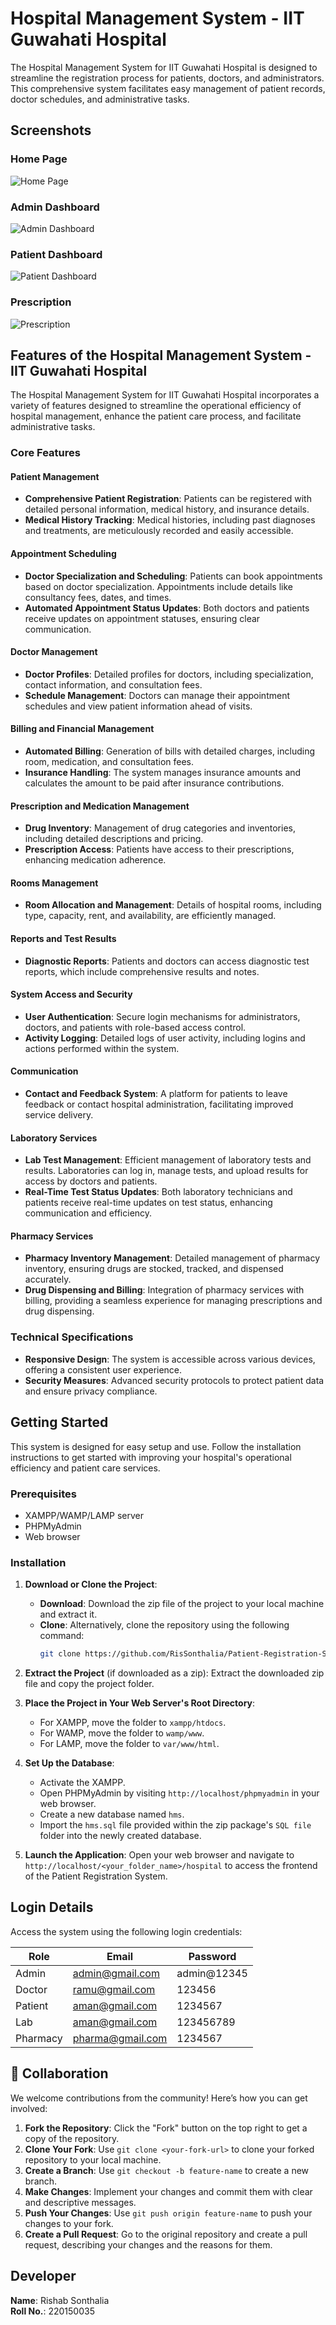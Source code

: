 # Hospital Management System - IIT Guwahati Hospital

The Hospital Management System for IIT Guwahati Hospital is designed to streamline the registration process for patients, doctors, and administrators. This comprehensive system facilitates easy management of patient records, doctor schedules, and administrative tasks.

## Screenshots

### Home Page
![Home Page](hms_images/homepage.png)

### Admin Dashboard
![Admin Dashboard](hms_images/admin.png)

### Patient Dashboard
![Patient Dashboard](hms_images/patient.png)

### Prescription
![Prescription](hms_images/presc.png)



## Features of the Hospital Management System - IIT Guwahati Hospital

The Hospital Management System for IIT Guwahati Hospital incorporates a variety of features designed to streamline the operational efficiency of hospital management, enhance the patient care process, and facilitate administrative tasks.

### Core Features

#### Patient Management
- **Comprehensive Patient Registration**: Patients can be registered with detailed personal information, medical history, and insurance details.
- **Medical History Tracking**: Medical histories, including past diagnoses and treatments, are meticulously recorded and easily accessible.

#### Appointment Scheduling
- **Doctor Specialization and Scheduling**: Patients can book appointments based on doctor specialization. Appointments include details like consultancy fees, dates, and times.
- **Automated Appointment Status Updates**: Both doctors and patients receive updates on appointment statuses, ensuring clear communication.

#### Doctor Management
- **Doctor Profiles**: Detailed profiles for doctors, including specialization, contact information, and consultation fees.
- **Schedule Management**: Doctors can manage their appointment schedules and view patient information ahead of visits.

#### Billing and Financial Management
- **Automated Billing**: Generation of bills with detailed charges, including room, medication, and consultation fees.
- **Insurance Handling**: The system manages insurance amounts and calculates the amount to be paid after insurance contributions.

#### Prescription and Medication Management
- **Drug Inventory**: Management of drug categories and inventories, including detailed descriptions and pricing.
- **Prescription Access**: Patients have access to their prescriptions, enhancing medication adherence.

#### Rooms Management
- **Room Allocation and Management**: Details of hospital rooms, including type, capacity, rent, and availability, are efficiently managed.

#### Reports and Test Results
- **Diagnostic Reports**: Patients and doctors can access diagnostic test reports, which include comprehensive results and notes.

#### System Access and Security
- **User Authentication**: Secure login mechanisms for administrators, doctors, and patients with role-based access control.
- **Activity Logging**: Detailed logs of user activity, including logins and actions performed within the system.

#### Communication
- **Contact and Feedback System**: A platform for patients to leave feedback or contact hospital administration, facilitating improved service delivery.

#### Laboratory Services
- **Lab Test Management**: Efficient management of laboratory tests and results. Laboratories can log in, manage tests, and upload results for access by doctors and patients.
- **Real-Time Test Status Updates**: Both laboratory technicians and patients receive real-time updates on test status, enhancing communication and efficiency.

#### Pharmacy Services
- **Pharmacy Inventory Management**: Detailed management of pharmacy inventory, ensuring drugs are stocked, tracked, and dispensed accurately.
- **Drug Dispensing and Billing**: Integration of pharmacy services with billing, providing a seamless experience for managing prescriptions and drug dispensing.

### Technical Specifications

- **Responsive Design**: The system is accessible across various devices, offering a consistent user experience.
- **Security Measures**: Advanced security protocols to protect patient data and ensure privacy compliance.

## Getting Started

This system is designed for easy setup and use. Follow the installation instructions to get started with improving your hospital's operational efficiency and patient care services.

### Prerequisites

- XAMPP/WAMP/LAMP server
- PHPMyAdmin
- Web browser

### Installation

1. **Download or Clone the Project**:
   - **Download**: Download the zip file of the project to your local machine and extract it.
   - **Clone**: Alternatively, clone the repository using the following command:
     ```sh
     git clone https://github.com/RisSonthalia/Patient-Registration-System.git
     ```

2. **Extract the Project** (if downloaded as a zip):
   Extract the downloaded zip file and copy the project folder.

3. **Place the Project in Your Web Server's Root Directory**:
   - For XAMPP, move the folder to `xampp/htdocs`.
   - For WAMP, move the folder to `wamp/www`.
   - For LAMP, move the folder to `var/www/html`.

4. **Set Up the Database**:
   - Activate the XAMPP.
   - Open PHPMyAdmin by visiting `http://localhost/phpmyadmin` in your web browser.
   - Create a new database named `hms`.
   - Import the `hms.sql` file provided within the zip package's `SQL file` folder into the newly created database.

5. **Launch the Application**:
   Open your web browser and navigate to `http://localhost/<your_folder_name>/hospital` to access the frontend of the Patient Registration System.

## Login Details

Access the system using the following login credentials:

| Role     | Email            | Password   |
|----------|------------------|------------|
| Admin    | admin@gmail.com  | admin@12345|
| Doctor   | ramu@gmail.com   | 123456     |
| Patient  | aman@gmail.com   | 1234567    |
| Lab      | aman@gmail.com   | 123456789  |
| Pharmacy | pharma@gmail.com | 1234567    |

## 🤝 Collaboration

We welcome contributions from the community! Here’s how you can get involved:

1. **Fork the Repository**: Click the "Fork" button on the top right to get a copy of the repository.
2. **Clone Your Fork**: Use `git clone <your-fork-url>` to clone your forked repository to your local machine.
3. **Create a Branch**: Use `git checkout -b feature-name` to create a new branch.
4. **Make Changes**: Implement your changes and commit them with clear and descriptive messages.
5. **Push Your Changes**: Use `git push origin feature-name` to push your changes to your fork.
6. **Create a Pull Request**: Go to the original repository and create a pull request, describing your changes and the reasons for them.
   
## Developer

**Name**: Rishab Sonthalia  
**Roll No.**: 220150035
